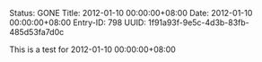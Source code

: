 Status: GONE
Title: 2012-01-10 00:00:00+08:00
Date: 2012-01-10 00:00:00+08:00
Entry-ID: 798
UUID: 1f91a93f-9e5c-4d3b-83fb-485d53fa7d0c

This is a test for 2012-01-10 00:00:00+08:00
